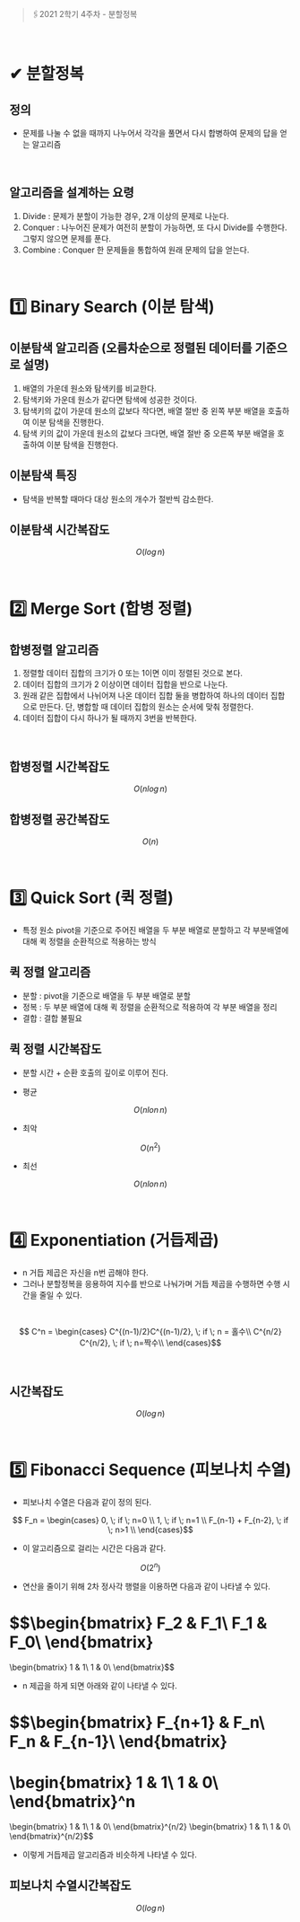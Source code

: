 > 🖇2021 2학기 4주차 - 분할정복

</br>

# ✔ 분할정복

## 정의

- 문제를 나눌 수 없을 때까지 나누어서 각각을 풀면서 다시 합병하여 문제의 답을 얻는 알고리즘

</br>

## 알고리즘을 설계하는 요령

1. Divide : 문제가 분할이 가능한 경우, 2개 이상의 문제로 나눈다.
2. Conquer : 나누어진 문제가 여전히 분할이 가능하면, 또 다시 Divide를 수행한다. 그렇지 않으면 문제를 푼다.
3. Combine : Conquer 한 문제들을 통합하여 원래 문제의 답을 얻는다.

</br>

# 1️⃣ Binary Search (이분 탐색)

## 이분탐색 알고리즘 (오름차순으로 정렬된 데이터를 기준으로 설명)

1. 배열의 가운데 원소와 탐색키를 비교한다.
2. 탐색키와 가운데 원소가 같다면 탐색에 성공한 것이다.
3. 탐색키의 값이 가운데 원소의 값보다 작다면, 배열 절반 중 왼쪽 부분 배열을 호출하여 이분 탐색을 진행한다.
4. 탐색 키의 값이 가운데 원소의 값보다 크다면, 배열 절반 중 오른쪽 부분 배열을 호출하여 이분 탐색을 진행한다.

## 이분탐색 특징

- 탐색을 반복할 때마다 대상 원소의 개수가 절반씩 감소한다.

## 이분탐색 시간복잡도

$$ O(log\,n) $$

</br>

# 2️⃣ Merge Sort (합병 정렬)

## 합병정렬 알고리즘

1. 정렬할 데이터 집합의 크기가 0 또는 1이면 이미 정렬된 것으로 본다.
2. 데이터 집합의 크기가 2 이상이면 데이터 집합을 반으로 나눈다.
3. 원래 같은 집합에서 나뉘어져 나온 데이터 집합 둘을 병합하여 하나의 데이터 집합으로 만든다. 단, 병합할 때 데이터 집합의 원소는 순서에 맞춰 정렬한다.
4. 데이터 집합이 다시 하나가 될 때까지 3번을 반복한다.

</br>

## 합병정렬 시간복잡도

$$ O(nlog\,n)$$

## 합병정렬 공간복잡도

$$ O(n) $$

</br>

# 3️⃣ Quick Sort (퀵 정렬)

- 특정 원소 pivot을 기준으로 주어진 배열을 두 부분 배열로 분할하고 각 부분배열에 대해 퀵 정렬을 순환적으로 적용하는 방식

## 퀵 정렬 알고리즘

- 분할 : pivot을 기준으로 배열을 두 부분 배열로 분할
- 정복 : 두 부분 배열에 대해 퀵 정렬을 순환적으로 적용하여 각 부분 배열을 정리
- 결합 : 결합 불필요

## 퀵 정렬 시간복잡도

- 분할 시간 + 순환 호출의 깊이로 이루어 진다.

- 평균

$$ O(nlon\,n) $$

- 최악

$$ O(n^2) $$

- 최선

$$ O(nlon\,n) $$

</br>

# 4️⃣ Exponentiation (거듭제곱)

- n 거듭 제곱은 자신을 n번 곱해야 한다.
- 그러나 분할정복을 응용하여 지수를 반으로 나눠가며 거듭 제곱을 수행하면 수행 시간을 줄일 수 있다.

</br>

$$ C^n = \begin{cases}
C^{(n-1)/2}C^{(n-1)/2}, \; if \; n = 홀수\\
C^{n/2} C^{n/2}, \; if \; n=짝수\\
\end{cases}$$

</br>

## 시간복잡도

$$ O(log\,n) $$

</br>

# 5️⃣ Fibonacci Sequence (피보나치 수열)

- 피보나치 수열은 다음과 같이 정의 된다.

$$ F_n = \begin{cases}
0, \; if \; n=0 \\
1, \; if \; n=1 \\
F_{n-1} + F_{n-2}, \; if \; n>1 \\
\end{cases}$$

- 이 알고리즘으로 걸리는 시간은 다음과 같다.

$$ O(2^n) $$

- 연산을 줄이기 위해 2차 정사각 행렬을 이용하면 다음과 같이 나타낼 수 있다.

$$\begin{bmatrix}
F_2 & F_1\\
F_1 & F_0\\
\end{bmatrix}
=
\begin{bmatrix}
1 & 1\\
1 & 0\\
\end{bmatrix}$$

- n 제곱을 하게 되면 아래와 같이 나타낼 수 있다.

$$\begin{bmatrix}
F_{n+1} & F_n\\
F_n & F_{n-1}\\
\end{bmatrix}
=
\begin{bmatrix}
1 & 1\\
1 & 0\\
\end{bmatrix}^n
=
\begin{bmatrix}
1 & 1\\
1 & 0\\
\end{bmatrix}^{n/2}
\begin{bmatrix}
1 & 1\\
1 & 0\\
\end{bmatrix}^{n/2}$$

- 이렇게 거듭제곱 알고리즘과 비슷하게 나타낼 수 있다.

## 피보나치 수열시간복잡도

$$ O(log\, n) $$
